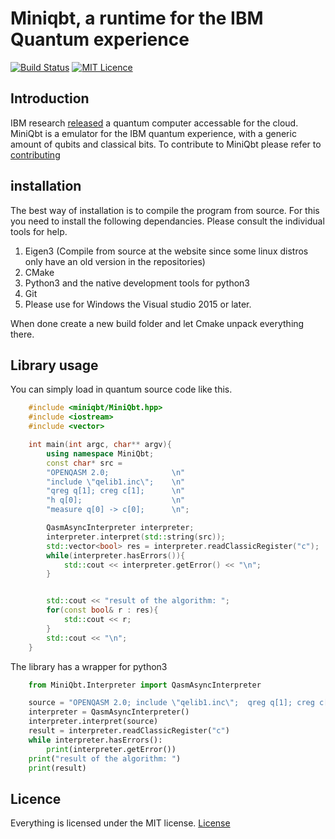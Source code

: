 # Miniqbt, a runtime for the IBM Quantum experience
[![Build Status](https://travis-ci.org/valvy/miniqubit.svg?branch=master)](https://travis-ci.org/valvy/miniqubit) [![MIT Licence](https://badges.frapsoft.com/os/mit/mit.svg?v=103)](https://opensource.org/licenses/mit-license.php)

## Introduction
IBM research  [released](https://www.research.ibm.com/ibm-q/) a quantum computer accessable for the cloud.
MiniQbt is a emulator for the IBM quantum experience, with a generic amount of qubits and classical bits.
To contribute to MiniQbt please refer to [contributing](https://github.com/valvy/miniqubit/blob/master/CONTRIBUTING.md)

## installation
The best way of installation is to compile the program from source. For this you need to install the following dependancies. Please consult the individual tools for help.
1. Eigen3 (Compile from source at the website since some linux distros only have an old version in the repositories)
2. CMake
3. Python3 and the native development tools for python3
4. Git
5. Please use for Windows the Visual studio 2015 or later.

When done create a new build folder and let Cmake unpack everything there.


## Library usage
You can simply load in quantum source code like this.

```c++
    #include <miniqbt/MiniQbt.hpp>
    #include <iostream>
    #include <vector>

    int main(int argc, char** argv){
        using namespace MiniQbt;
        const char* src = 
        "OPENQASM 2.0;              \n"
        "include \"qelib1.inc\";    \n"
        "qreg q[1]; creg c[1];      \n"
        "h q[0];                    \n"
        "measure q[0] -> c[0];      \n";

        QasmAsyncInterpreter interpreter;
        interpreter.interpret(std::string(src));
        std::vector<bool> res = interpreter.readClassicRegister("c");
        while(interpreter.hasErrors()){
            std::cout << interpreter.getError() << "\n";
        }


        std::cout << "result of the algorithm: ";
        for(const bool& r : res){
            std::cout << r;
        }
        std::cout << "\n";
    }
```
The library has a wrapper for python3
```python
    from MiniQbt.Interpreter import QasmAsyncInterpreter

    source = "OPENQASM 2.0; include \"qelib1.inc\";  qreg q[1]; creg c[1]; h q[0]; measure q[0] -> c[0];"
    interpreter = QasmAsyncInterpreter()
    interpreter.interpret(source)
    result = interpreter.readClassicRegister("c")
    while interpreter.hasErrors():
        print(interpreter.getError())
    print("result of the algorithm: ")
    print(result)

```

## Licence
Everything is licensed under the MIT license. 
[License](LICENSE)


